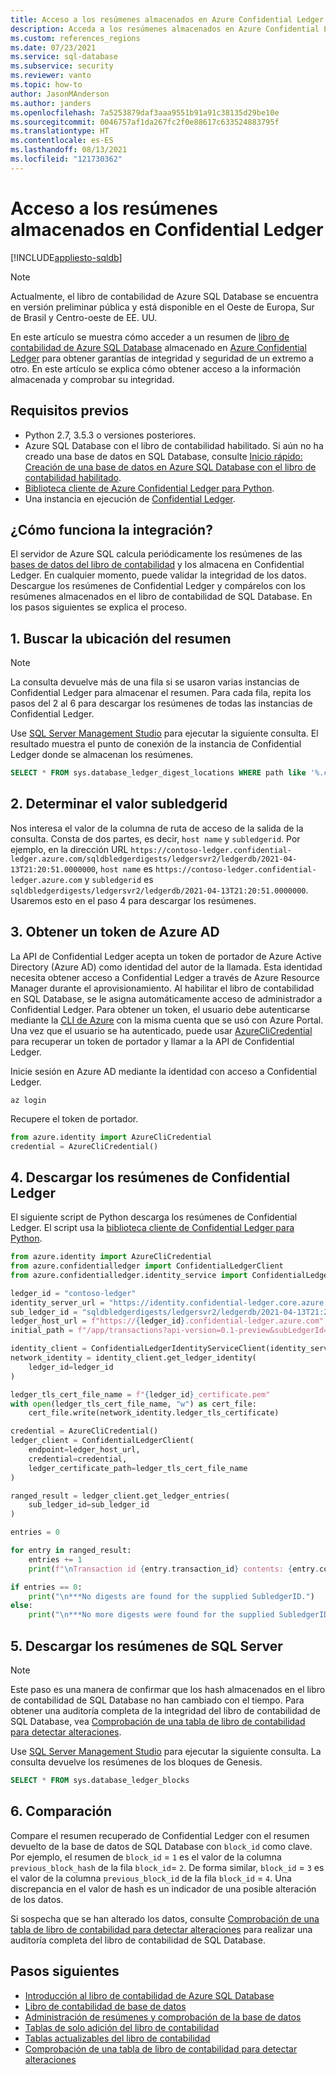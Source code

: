 ```yaml
---
title: Acceso a los resúmenes almacenados en Azure Confidential Ledger
description: Acceda a los resúmenes almacenados en Azure Confidential Ledger con el libro de contabilidad de Azure SQL Database.
ms.custom: references_regions
ms.date: 07/23/2021
ms.service: sql-database
ms.subservice: security
ms.reviewer: vanto
ms.topic: how-to
author: JasonMAnderson
ms.author: janders
ms.openlocfilehash: 7a5253879daf3aaa9551b91a91c38135d29be10e
ms.sourcegitcommit: 0046757af1da267fc2f0e88617c633524883795f
ms.translationtype: HT
ms.contentlocale: es-ES
ms.lasthandoff: 08/13/2021
ms.locfileid: "121730362"
---
```

# <a name="access-the-digests-stored-in-confidential-ledger"></a>Acceso a los resúmenes almacenados en Confidential Ledger

[!INCLUDE[appliesto-sqldb](../includes/appliesto-sqldb.md)]

> [!NOTE]
> Actualmente, el libro de contabilidad de Azure SQL Database se encuentra en versión preliminar pública y está disponible en el Oeste de Europa, Sur de Brasil y Centro-oeste de EE. UU.

En este artículo se muestra cómo acceder a un resumen de [libro de contabilidad de Azure SQL Database](ledger-overview.md) almacenado en [Azure Confidential Ledger](../../confidential-ledger/index.yml) para obtener garantías de integridad y seguridad de un extremo a otro. En este artículo se explica cómo obtener acceso a la información almacenada y comprobar su integridad.

## <a name="prerequisites"></a>Requisitos previos

- Python 2.7, 3.5.3 o versiones posteriores.
- Azure SQL Database con el libro de contabilidad habilitado. Si aún no ha creado una base de datos en SQL Database, consulte [Inicio rápido: Creación de una base de datos en Azure SQL Database con el libro de contabilidad habilitado](ledger-create-a-single-database-with-ledger-enabled.md).
- [Biblioteca cliente de Azure Confidential Ledger para Python](https://github.com/Azure/azure-sdk-for-python/tree/master/sdk/confidentialledger/azure-confidentialledger).
- Una instancia en ejecución de [Confidential Ledger](../../confidential-ledger/index.yml).

## <a name="how-does-the-integration-work"></a>¿Cómo funciona la integración?

El servidor de Azure SQL calcula periódicamente los resúmenes de las [bases de datos del libro de contabilidad](ledger-overview.md#ledger-database) y los almacena en Confidential Ledger. En cualquier momento, puede validar la integridad de los datos. Descargue los resúmenes de Confidential Ledger y compárelos con los resúmenes almacenados en el libro de contabilidad de SQL Database. En los pasos siguientes se explica el proceso.

## <a name="1-find-the-digest-location"></a>1. Buscar la ubicación del resumen

> [!NOTE]
> La consulta devuelve más de una fila si se usaron varias instancias de Confidential Ledger para almacenar el resumen. Para cada fila, repita los pasos del 2 al 6 para descargar los resúmenes de todas las instancias de Confidential Ledger.

Use [SQL Server Management Studio](/sql/ssms/download-sql-server-management-studio-ssms) para ejecutar la siguiente consulta. El resultado muestra el punto de conexión de la instancia de Confidential Ledger donde se almacenan los resúmenes.

```sql
SELECT * FROM sys.database_ledger_digest_locations WHERE path like '%.confidential-ledger.azure.com%'
```

## <a name="2-determine-the-subledgerid"></a>2. Determinar el valor subledgerid

Nos interesa el valor de la columna de ruta de acceso de la salida de la consulta. Consta de dos partes, es decir, `host name` y `subledgerid`. Por ejemplo, en la dirección URL `https://contoso-ledger.confidential-ledger.azure.com/sqldbledgerdigests/ledgersvr2/ledgerdb/2021-04-13T21:20:51.0000000`, `host name` es `https://contoso-ledger.confidential-ledger.azure.com` y `subledgerid` es `sqldbledgerdigests/ledgersvr2/ledgerdb/2021-04-13T21:20:51.0000000`. Usaremos esto en el paso 4 para descargar los resúmenes.

## <a name="3-obtain-an-azure-ad-token"></a>3. Obtener un token de Azure AD

La API de Confidential Ledger acepta un token de portador de Azure Active Directory (Azure AD) como identidad del autor de la llamada. Esta identidad necesita obtener acceso a Confidential Ledger a través de Azure Resource Manager durante el aprovisionamiento. Al habilitar el libro de contabilidad en SQL Database, se le asigna automáticamente acceso de administrador a Confidential Ledger. Para obtener un token, el usuario debe autenticarse mediante la [CLI de Azure](/cli/azure/install-azure-cli) con la misma cuenta que se usó con Azure Portal. Una vez que el usuario se ha autenticado, puede usar [AzureCliCredential](/python/api/azure-identity/azure.identity.azureclicredential) para recuperar un token de portador y llamar a la API de Confidential Ledger.

Inicie sesión en Azure AD mediante la identidad con acceso a Confidential Ledger.

```azure-cli
az login
```

Recupere el token de portador.

```python
from azure.identity import AzureCliCredential
credential = AzureCliCredential()
```

## <a name="4-download-the-digests-from-confidential-ledger"></a>4. Descargar los resúmenes de Confidential Ledger

El siguiente script de Python descarga los resúmenes de Confidential Ledger. El script usa la [biblioteca cliente de Confidential Ledger para Python](https://github.com/Azure/azure-sdk-for-python/tree/master/sdk/confidentialledger/azure-confidentialledger).

```python
from azure.identity import AzureCliCredential
from azure.confidentialledger import ConfidentialLedgerClient
from azure.confidentialledger.identity_service import ConfidentialLedgerIdentityServiceClient

ledger_id = "contoso-ledger"
identity_server_url = "https://identity.confidential-ledger.core.azure.com"
sub_ledger_id = "sqldbledgerdigests/ledgersvr2/ledgerdb/2021-04-13T21:20:51.0000000"
ledger_host_url = f"https://{ledger_id}.confidential-ledger.azure.com"
initial_path = f"/app/transactions?api-version=0.1-preview&subLedgerId={sub_ledger_id}"

identity_client = ConfidentialLedgerIdentityServiceClient(identity_server_url)
network_identity = identity_client.get_ledger_identity(
    ledger_id=ledger_id
)

ledger_tls_cert_file_name = f"{ledger_id}_certificate.pem"
with open(ledger_tls_cert_file_name, "w") as cert_file:
    cert_file.write(network_identity.ledger_tls_certificate)

credential = AzureCliCredential()
ledger_client = ConfidentialLedgerClient(
    endpoint=ledger_host_url, 
    credential=credential,
    ledger_certificate_path=ledger_tls_cert_file_name
)

ranged_result = ledger_client.get_ledger_entries(
    sub_ledger_id=sub_ledger_id
)

entries = 0

for entry in ranged_result:
    entries += 1
    print(f"\nTransaction id {entry.transaction_id} contents: {entry.contents}")

if entries == 0:
    print("\n***No digests are found for the supplied SubledgerID.")
else:
    print("\n***No more digests were found for the supplied SubledgerID.")
```

## <a name="5-download-the-digests-from-the-sql-server"></a>5. Descargar los resúmenes de SQL Server

> [!NOTE]
> Este paso es una manera de confirmar que los hash almacenados en el libro de contabilidad de SQL Database no han cambiado con el tiempo. Para obtener una auditoría completa de la integridad del libro de contabilidad de SQL Database, vea [Comprobación de una tabla de libro de contabilidad para detectar alteraciones](ledger-verify-database.md).

Use [SQL Server Management Studio](/sql/ssms/download-sql-server-management-studio-ssms) para ejecutar la siguiente consulta. La consulta devuelve los resúmenes de los bloques de Genesis.

```sql
SELECT * FROM sys.database_ledger_blocks
```

## <a name="6-comparison"></a>6. Comparación

Compare el resumen recuperado de Confidential Ledger con el resumen devuelto de la base de datos de SQL Database con `block_id` como clave. Por ejemplo, el resumen de `block_id` = `1` es el valor de la columna `previous_block_hash` de la fila `block_id`= `2`. De forma similar, `block_id` = `3` es el valor de la columna `previous_block_id` de la fila `block_id` = `4`. Una discrepancia en el valor de hash es un indicador de una posible alteración de los datos.

Si sospecha que se han alterado los datos, consulte [Comprobación de una tabla de libro de contabilidad para detectar alteraciones](ledger-verify-database.md) para realizar una auditoría completa del libro de contabilidad de SQL Database.

## <a name="next-steps"></a>Pasos siguientes

- [Introducción al libro de contabilidad de Azure SQL Database](ledger-overview.md)
- [Libro de contabilidad de base de datos](ledger-database-ledger.md)
- [Administración de resúmenes y comprobación de la base de datos](ledger-digest-management-and-database-verification.md)
- [Tablas de solo adición del libro de contabilidad](ledger-append-only-ledger-tables.md)
- [Tablas actualizables del libro de contabilidad](ledger-updatable-ledger-tables.md)
- [Comprobación de una tabla de libro de contabilidad para detectar alteraciones](ledger-verify-database.md)

